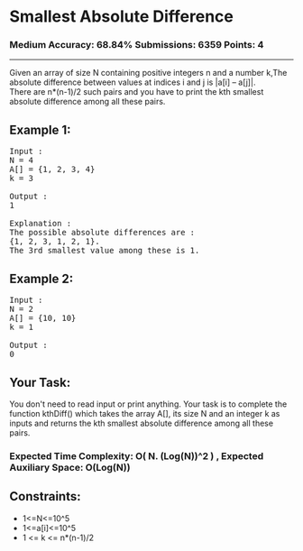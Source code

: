 # Smallest Absolute Difference

### Medium Accuracy: 68.84% Submissions: 6359 Points: 4

---

Given an array of size N containing positive integers n and a number k,The absolute difference between values at indices i and j is |a[i] – a[j]|.\
There are n\*(n-1)/2 such pairs and you have to print the kth smallest absolute difference among all these pairs.

## Example 1:

<pre>
Input : 
N = 4
A[] = {1, 2, 3, 4}
k = 3

Output : 
1 

Explanation :
The possible absolute differences are :
{1, 2, 3, 1, 2, 1}.
The 3rd smallest value among these is 1.
</pre>

## Example 2:

<pre>
Input : 
N = 2
A[] = {10, 10}
k = 1

Output :
0
</pre>

## Your Task:

You don't need to read input or print anything. Your task is to complete the function kthDiff() which takes the array A[], its size N and an integer k as inputs and returns the kth smallest absolute difference among all these pairs.

### Expected Time Complexity: O( N. (Log(N))^2 ) , Expected Auxiliary Space: O(Log(N))

## Constraints:

- 1<=N<=10^5
- 1<=a[i]<=10^5
- 1 <= k <= n\*(n-1)/2
